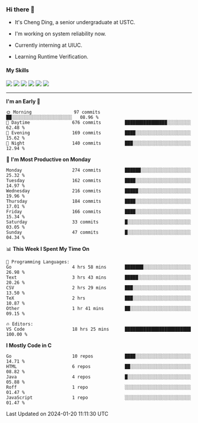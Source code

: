 ### Hi there 👋

* It's Cheng Ding, a senior undergraduate at USTC.
  
* I'm working on system reliability now.

* Currently interning at UIUC.

* Learning Runtime Verification.

#### My Skills

![](https://img.shields.io/badge/C++-65318e?logo=cplusplus&logoColor=fff)
![](https://img.shields.io/badge/Python-3e74a2?logo=python&logoColor=fff)
![](https://img.shields.io/badge/C-5654a2?logo=c&logoColor=fff)
![](https://img.shields.io/badge/Go-00aaff?logo=go&logoColor=fff)
![](https://img.shields.io/badge/Docker-0088ff?logo=docker&logoColor=fff)
![](https://img.shields.io/badge/Apache-D22128?logo=apache&logoColor=fff)

---
<!--START_SECTION:waka-->
**I'm an Early 🐤** 

```text
🌞 Morning                97 commits          ██░░░░░░░░░░░░░░░░░░░░░░░   08.96 % 
🌆 Daytime                676 commits         ████████████████░░░░░░░░░   62.48 % 
🌃 Evening                169 commits         ████░░░░░░░░░░░░░░░░░░░░░   15.62 % 
🌙 Night                  140 commits         ███░░░░░░░░░░░░░░░░░░░░░░   12.94 % 
```
📅 **I'm Most Productive on Monday** 

```text
Monday                   274 commits         ██████░░░░░░░░░░░░░░░░░░░   25.32 % 
Tuesday                  162 commits         ████░░░░░░░░░░░░░░░░░░░░░   14.97 % 
Wednesday                216 commits         █████░░░░░░░░░░░░░░░░░░░░   19.96 % 
Thursday                 184 commits         ████░░░░░░░░░░░░░░░░░░░░░   17.01 % 
Friday                   166 commits         ████░░░░░░░░░░░░░░░░░░░░░   15.34 % 
Saturday                 33 commits          █░░░░░░░░░░░░░░░░░░░░░░░░   03.05 % 
Sunday                   47 commits          █░░░░░░░░░░░░░░░░░░░░░░░░   04.34 % 
```


📊 **This Week I Spent My Time On** 

```text
💬 Programming Languages: 
Go                       4 hrs 58 mins       ███████░░░░░░░░░░░░░░░░░░   26.98 % 
Text                     3 hrs 43 mins       █████░░░░░░░░░░░░░░░░░░░░   20.26 % 
CSV                      2 hrs 29 mins       ███░░░░░░░░░░░░░░░░░░░░░░   13.50 % 
TeX                      2 hrs               ███░░░░░░░░░░░░░░░░░░░░░░   10.87 % 
Other                    1 hr 41 mins        ██░░░░░░░░░░░░░░░░░░░░░░░   09.15 % 

🔥 Editors: 
VS Code                  18 hrs 25 mins      █████████████████████████   100.00 % 
```

**I Mostly Code in C** 

```text
Go                       10 repos            ████░░░░░░░░░░░░░░░░░░░░░   14.71 % 
HTML                     6 repos             ██░░░░░░░░░░░░░░░░░░░░░░░   08.82 % 
Java                     4 repos             █░░░░░░░░░░░░░░░░░░░░░░░░   05.88 % 
Roff                     1 repo              ░░░░░░░░░░░░░░░░░░░░░░░░░   01.47 % 
JavaScript               1 repo              ░░░░░░░░░░░░░░░░░░░░░░░░░   01.47 % 
```




 Last Updated on 2024-01-20 11:11:30 UTC
<!--END_SECTION:waka-->
